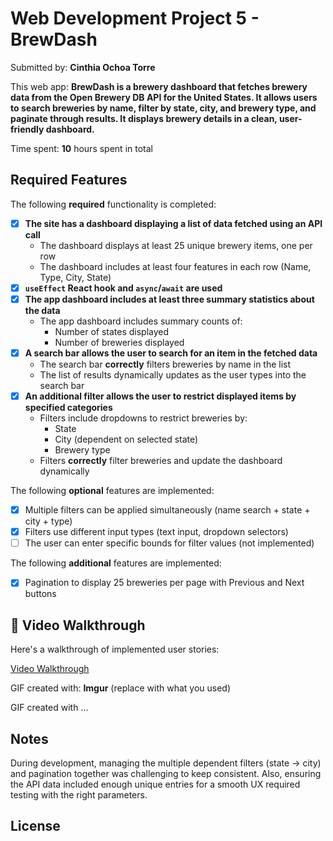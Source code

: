 # Web Development Project 5 - BrewDash

Submitted by: **Cinthia Ochoa Torre**

This web app: **BrewDash is a brewery dashboard that fetches brewery data from the Open Brewery DB API for the United States. It allows users to search breweries by name, filter by state, city, and brewery type, and paginate through results. It displays brewery details in a clean, user-friendly dashboard.**

Time spent: **10** hours spent in total

## Required Features

The following **required** functionality is completed:

- [x] **The site has a dashboard displaying a list of data fetched using an API call**
  - The dashboard displays at least 25 unique brewery items, one per row
  - The dashboard includes at least four features in each row (Name, Type, City, State)
- [x] **`useEffect` React hook and `async`/`await` are used**
- [x] **The app dashboard includes at least three summary statistics about the data** 
  - The app dashboard includes summary counts of:
    - Number of states displayed
    - Number of breweries displayed
- [x] **A search bar allows the user to search for an item in the fetched data**
  - The search bar **correctly** filters breweries by name in the list
  - The list of results dynamically updates as the user types into the search bar
- [x] **An additional filter allows the user to restrict displayed items by specified categories**
  - Filters include dropdowns to restrict breweries by:
    - State
    - City (dependent on selected state)
    - Brewery type
  - Filters **correctly** filter breweries and update the dashboard dynamically

The following **optional** features are implemented:

- [x] Multiple filters can be applied simultaneously (name search + state + city + type)
- [x] Filters use different input types (text input, dropdown selectors)
- [ ] The user can enter specific bounds for filter values (not implemented)

The following **additional** features are implemented:

- [x] Pagination to display 25 breweries per page with Previous and Next buttons

## 🎥 Video Walkthrough

Here's a walkthrough of implemented user stories:

[Video Walkthrough](https://imgur.com/a/wFEKcrk)

GIF created with: **Imgur** (replace with what you used)

<!-- Replace this with whatever GIF tool you used! -->
GIF created with ...  
<!-- Recommended tools:
[Kap](https://getkap.co/) for macOS
[ScreenToGif](https://www.screentogif.com/) for Windows
[peek](https://github.com/phw/peek) for Linux. -->

## Notes

During development, managing the multiple dependent filters (state → city) and pagination together was challenging to keep consistent. Also, ensuring the API data included enough unique entries for a smooth UX required testing with the right parameters.

## License

